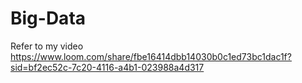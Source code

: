 # Big-Data


Refer to my video
https://www.loom.com/share/fbe16414dbb14030b0c1ed73bc1dac1f?sid=bf2ec52c-7c20-4116-a4b1-023988a4d317

